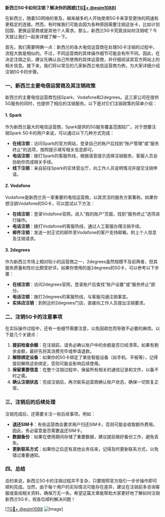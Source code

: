 **新西兰5G卡如何注销？解决你的困惑[[TG💪+ @esim1088](https://t.me/s/esim1088)]**

在新西兰，随着5G网络的普及，越来越多的人开始使用5G卡来享受更快的网速和更稳定的连接。然而，有时候我们可能会因为各种原因需要注销这张卡，比如计划回国、更换运营商或是其他个人需求。那么，新西兰5G卡究竟该如何注销呢？今天就让我们一起来详细了解一下。

首先，我们需要明确一点：新西兰的各大电信运营商在处理5G卡注销的过程中，流程大致是相似的。不过，不同运营商的具体操作细节可能会有所不同。因此，在决定注销之前，建议先确认自己所使用的具体运营商，并仔细阅读其官方网站上的相关信息。接下来，我们将以常见的几家新西兰电信运营商为例，为大家详细介绍注销5G卡的步骤。

### 一、新西兰主要电信运营商及其注销政策

新西兰的主要电信运营商包括Spark、Vodafone和2degrees。这三家公司在提供5G服务的同时，也提供了相应的注销服务。以下是对它们注销政策的简单介绍：

#### 1. Spark
作为新西兰最大的电信运营商，Spark提供的5G服务覆盖范围较广。对于想要注销Spark 5G卡的用户来说，可以通过以下几种方式完成：
- **在线注销**：访问Spark的官方网站，登录自己的账户后找到“账户管理”或“服务终止”的选项，按照提示填写相关信息即可。
- **电话注销**：拨打Spark的客服热线，根据语音提示选择注销服务，客服人员会协助你完成相关手续。
- **线下注销**：亲自前往Spark的实体营业厅，向工作人员说明情况并提交注销申请。

#### 2. Vodafone
Vodafone是新西兰另一家重要的电信运营商，以其灵活的服务方案著称。如果你想注销Vodafone的5G卡，可以尝试以下方法：
- **在线注销**：登录Vodafone官网，进入“我的账户”页面，找到“服务终止”选项进行操作。
- **电话注销**：拨打Vodafone的客服热线，通过人工客服办理注销手续。
- **邮件注销**：发送一封正式的邮件至Vodafone的客户支持邮箱，附上个人信息及注销请求。

#### 3. 2degrees
作为新西兰市场上相对较小的运营商之一，2degrees虽然规模不及前两者，但其服务质量和性价比颇受好评。如果你使用的是2degrees的5G卡，可以参考以下步骤：
- **在线注销**：访问2degrees官网，登录账户后查找“账户设置”或“服务终止”部分。
- **电话注销**：拨打2degrees的客服热线，与客服沟通注销事宜。
- **实体店注销**：到附近的2degrees门店，直接向工作人员提出注销要求。

### 二、注销5G卡的注意事项

在实际操作过程中，还有一些细节需要注意，以免因疏忽而导致不必要的麻烦。以下是几个关键点：

1. **提前检查余额**：在注销前，请务必确认账户中的余额是否已经清零。如果有剩余金额，最好先将其消费完毕或申请退款。
2. **解除绑定设备**：如果你的5G卡绑定了某些智能设备（如手机、平板等），记得提前解除这些绑定，否则可能会影响后续使用。
3. **保留重要信息**：在整个注销过程中，保留所有相关的通信记录和文件，以备不时之需。
4. **确认注销状态**：完成注销后，再次联系运营商确认账户状态，确保一切恢复正常。

### 三、注销后的后续处理

注销完成后，还需要关注一些后续事项。例如：
- **退还SIM卡**：有些运营商会要求用户归还SIM卡，否则可能会收取额外费用。因此，务必留意是否需要返还SIM卡。
- **数据备份**：如果在使用期间存储了重要数据，建议提前做好备份工作，避免丢失。
- **更新联系方式**：如果你之后还有其他业务往来，记得及时更新联系方式，以免错过重要通知。

### 四、总结

总的来说，新西兰5G卡的注销过程并不复杂，只要按照官方指引一步步操作即可顺利完成。当然，由于每个用户的实际情况可能存在差异，建议在注销前多咨询客服或查阅相关资料，确保万无一失。希望这篇文章能帮助大家更好地了解如何注销新西兰5G卡，祝各位顺利解决问题！

[[TG💪+ @esim1088](https://t.me/s/esim1088) ![Image](https://i.postimg.cc/4NQfJmqS/Snipaste-2025-05-13-00-14-12.png)]
